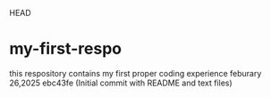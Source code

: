 HEAD
# my-first-respo

this respository contains my first proper coding experience
feburary 26,2025
ebc43fe (Initial commit with README and text files)
